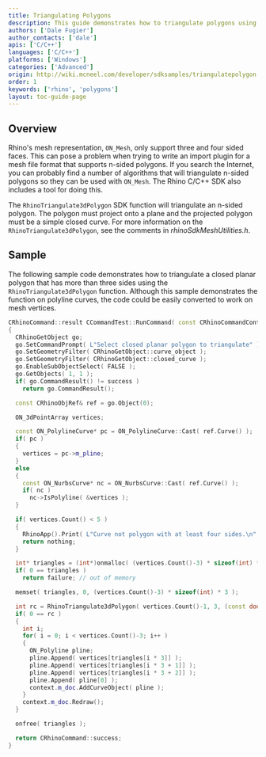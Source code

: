 ```yaml
---
title: Triangulating Polygons
description: This guide demonstrates how to triangulate polygons using C/C++.
authors: ['Dale Fugier']
author_contacts: ['dale']
apis: ['C/C++']
languages: ['C/C++']
platforms: ['Windows']
categories: ['Advanced']
origin: http://wiki.mcneel.com/developer/sdksamples/triangulatepolygon
order: 1
keywords: ['rhino', 'polygons']
layout: toc-guide-page
---
```


 
## Overview

Rhino's mesh representation, `ON_Mesh`, only support three and four sided faces.  This can pose a problem when trying to write an import plugin for a mesh file format that supports n-sided polygons.  If you search the Internet, you can probably find a number of algorithms that will triangulate n-sided polygons so they can be used with `ON_Mesh`.  The Rhino C/C++ SDK also includes a tool for doing this.

The `RhinoTriangulate3dPolygon` SDK function will triangulate an n-sided polygon.  The polygon must project onto a plane and the projected polygon must be a simple closed curve.  For more information on the `RhinoTriangulate3dPolygon`, see the comments in *rhinoSdkMeshUtilities.h*.

## Sample

The following sample code demonstrates how to triangulate a closed planar polygon that has more than three sides using the `RhinoTriangulate3dPolygon` function.  Although this sample demonstrates the function on polyline curves, the code could be easily converted to work on mesh vertices.

```cpp
CRhinoCommand::result CCommandTest::RunCommand( const CRhinoCommandContext& context )
{
  CRhinoGetObject go;
  go.SetCommandPrompt( L"Select closed planar polygon to triangulate" );
  go.SetGeometryFilter( CRhinoGetObject::curve_object );
  go.SetGeometryFilter( CRhinoGetObject::closed_curve );
  go.EnableSubObjectSelect( FALSE );
  go.GetObjects( 1, 1 );
  if( go.CommandResult() != success )
    return go.CommandResult();

  const CRhinoObjRef& ref = go.Object(0);

  ON_3dPointArray vertices;

  const ON_PolylineCurve* pc = ON_PolylineCurve::Cast( ref.Curve() );
  if( pc )
  {
    vertices = pc->m_pline;
  }
  else
  {
    const ON_NurbsCurve* nc = ON_NurbsCurve::Cast( ref.Curve() );
    if( nc )
      nc->IsPolyline( &vertices );
  }

  if( vertices.Count() < 5 )
  {
    RhinoApp().Print( L"Curve not polygon with at least four sides.\n" );
    return nothing;
  }

  int* triangles = (int*)onmalloc( (vertices.Count()-3) * sizeof(int) * 3 );
  if( 0 == triangles )
    return failure; // out of memory

  memset( triangles, 0, (vertices.Count()-3) * sizeof(int) * 3 );

  int rc = RhinoTriangulate3dPolygon( vertices.Count()-1, 3, (const double*)vertices.Array(), 3, triangles);
  if( 0 == rc )
  {
    int i;
    for( i = 0; i < vertices.Count()-3; i++ )
    {
      ON_Polyline pline;
      pline.Append( vertices[triangles[i * 3]] );
      pline.Append( vertices[triangles[i * 3 + 1]] );
      pline.Append( vertices[triangles[i * 3 + 2]] );
      pline.Append( pline[0] );
      context.m_doc.AddCurveObject( pline );
    }
    context.m_doc.Redraw();
  }

  onfree( triangles );

  return CRhinoCommand::success;
}
```

